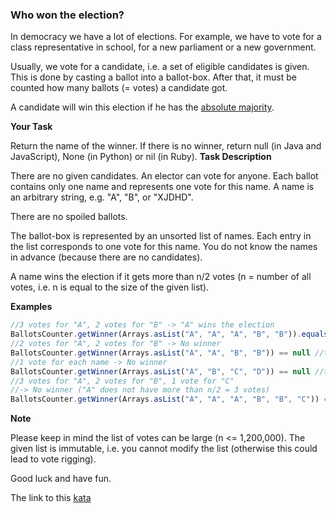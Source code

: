 ### Who won the election?

In democracy we have a lot of elections. For example, we have to vote for a class representative in school, for a new parliament or a new government.

Usually, we vote for a candidate, i.e. a set of eligible candidates is given. This is done by casting a ballot into a ballot-box. After that, it must be counted how many ballots (= votes) a candidate got.

A candidate will win this election if he has the [absolute majority](https://en.wikipedia.org/wiki/Supermajority#Majority_of_the_entire_membership).

**Your Task**

Return the name of the winner. If there is no winner, return null (in Java and JavaScript), None (in Python) or nil (in Ruby).
**Task Description**  

There are no given candidates. An elector can vote for anyone. Each ballot contains only one name and represents one vote for this name. A name is an arbitrary string, e.g. "A", "B", or "XJDHD".

There are no spoiled ballots.

The ballot-box is represented by an unsorted list of names. Each entry in the list corresponds to one vote for this name. You do not know the names in advance (because there are no candidates).

A name wins the election if it gets more than n/2 votes (n = number of all votes, i.e. n is equal to the size of the given list).

**Examples**  
```javascript
//3 votes for "A", 2 votes for "B" -> "A" wins the election
BallotsCounter.getWinner(Arrays.asList("A", "A", "A", "B", "B")).equals("A") //true
//2 votes for "A", 2 votes for "B" -> No winner
BallotsCounter.getWinner(Arrays.asList("A", "A", "B", "B")) == null //true
//1 vote for each name -> No winner
BallotsCounter.getWinner(Arrays.asList("A", "B", "C", "D")) == null //true
//3 votes for "A", 2 votes for "B", 1 vote for "C"  
//-> No winner ("A" does not have more than n/2 = 3 votes)
BallotsCounter.getWinner(Arrays.asList("A", "A", "A", "B", "B", "C")) == null //true
```
**Note**

Please keep in mind the list of votes can be large (n <= 1,200,000). The given list is immutable, i.e. you cannot modify the list (otherwise this could lead to vote rigging).

Good luck and have fun.  

The link to this [kata](https://www.codewars.com/kata/who-won-the-election/javascript)
